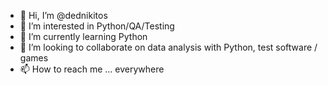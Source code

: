 - 👋 Hi, I’m @dednikitos
- 👀 I’m interested in Python/QA/Testing
- 🌱 I’m currently learning Python
- 💞️ I’m looking to collaborate on data analysis with Python, test software / games
- 📫 How to reach me ... everywhere

<!---
dednikitos/dednikitos is a ✨ special ✨ repository because its `README.md` (this file) appears on your GitHub profile.
You can click the Preview link to take a look at your changes.
--->
